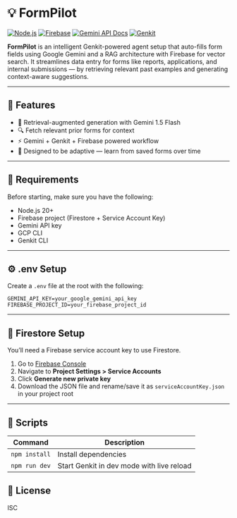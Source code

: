 # 💡 FormPilot

[![Node.js](https://img.shields.io/badge/Node.js-20%2B-brightgreen?logo=node.js&logoColor=white)](https://nodejs.org) [![Firebase](https://img.shields.io/badge/Firebase-Firestore-yellow?logo=firebase&logoColor=white)](https://firebase.google.com) [![Gemini API Docs](https://img.shields.io/badge/Gemini-gemini.2.5.flash-blue?logo=googlegemini&logoColor=white)](https://ai.google.dev/gemini-api/docs) [![Genkit](https://img.shields.io/badge/Genkit-googleai-purple)](https://github.com/genkit-dev/genkit)

**FormPilot** is an intelligent Genkit-powered agent setup that auto-fills form fields using Google Gemini and a RAG architecture with Firebase for vector search. It streamlines data entry for forms like reports, applications, and internal submissions — by retrieving relevant past examples and generating context-aware suggestions.

---

## 🚀 Features

- 🔁 Retrieval-augmented generation with Gemini 1.5 Flash
- 🔍 Fetch relevant prior forms for context
- ⚡ Gemini + Genkit + Firebase powered workflow
- 🌱 Designed to be adaptive — learn from saved forms over time

---

## 📙 Requirements

Before starting, make sure you have the following:

- Node.js 20+
- Firebase project (Firestore + Service Account Key)
- Gemini API key
- GCP CLI
- Genkit CLI

---

## ⚙️ .env Setup

Create a `.env` file at the root with the following:

```env
GEMINI_API_KEY=your_google_gemini_api_key
FIREBASE_PROJECT_ID=your_firebase_project_id
```

---

## 🔐 Firestore Setup

You’ll need a Firebase service account key to use Firestore.

1. Go to [Firebase Console](https://console.firebase.google.com)
2. Navigate to **Project Settings > Service Accounts**
3. Click **Generate new private key**
4. Download the JSON file and rename/save it as `serviceAccountKey.json` in your project root

---

## 📜 Scripts

| Command         | Description                               |
| --------------- | ----------------------------------------- |
| `npm install`   | Install dependencies                      |
| `npm run dev`   | Start Genkit in dev mode with live reload |


## 📝 License

ISC
